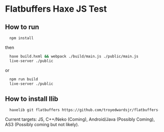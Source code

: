 # Flatbuffers Haxe JS Test

## How to run

```bash
  npm install
```

then

```bash
  haxe build.hxml && webpack ./build/main.js ./public/main.js
  live-server ./public
```

or

```bash
  npm run build
  live-server ./public
```

## How to install llib

```bash
  haxelib git flatbuffers https://github.com/troyedwardsjr/flatbuffers-haxe.git
```

Current targets: JS, C++/Neko (Coming), Android/Java (Possibly Coming), AS3 (Possibly coming but not likely).